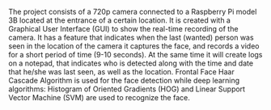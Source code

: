 The project consists of a 720p camera connected to a Raspberry Pi model 3B located at the entrance of a certain location. It is created with a Graphical User Interface (GUI) to show the real-time recording of the camera. It has a feature that indicates when the last (wanted) person was seen in the location of the camera it captures the face, and records a video for a short period of time (9-10 seconds). At the same time it will create logs on a notepad, that indicates who is detected along with the time and date that he/she was last seen, as well as the location. Frontal Face Haar Cascade Algorithm is used for the face detection while deep learning algorithms: Histogram of Oriented Gradients (HOG) and Linear Support Vector Machine (SVM) are used to recognize the face.